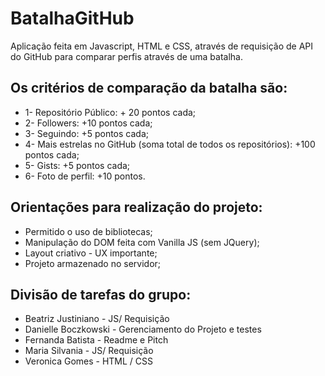 # BatalhaGitHub

Aplicação feita em Javascript, HTML e CSS, através de requisição de API do GitHub para comparar perfis através de uma batalha. 

## Os critérios de comparação da batalha são: 
- 1- Repositório Público: + 20 pontos cada;
- 2- Followers: +10 pontos cada;
- 3- Seguindo: +5 pontos cada;
- 4- Mais estrelas no GitHub (soma total de todos os repositórios): +100 pontos cada;
- 5- Gists: +5 pontos cada;
- 6- Foto de perfil: +10 pontos.


## Orientações para realização do projeto: 
- Permitido o uso de bibliotecas;
- Manipulação do DOM feita com Vanilla JS (sem JQuery);
- Layout criativo - UX importante;
- Projeto armazenado no servidor;


## Divisão de tarefas do grupo: 
- Beatriz Justiniano - JS/ Requisição
- Danielle Boczkowski - Gerenciamento do Projeto e testes
- Fernanda Batista - Readme e Pitch
- Maria Silvania - JS/ Requisição
- Veronica Gomes - HTML / CSS
